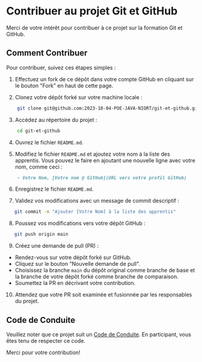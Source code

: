 # Contribuer au projet Git et GitHub

Merci de votre intérêt pour contribuer à ce projet sur la formation Git et GitHub.

## Comment Contribuer

Pour contribuer, suivez ces étapes simples :

1. Effectuez un fork de ce dépôt dans votre compte GitHub en cliquant sur le bouton "Fork" en haut de cette page.

2. Clonez votre dépôt forké sur votre machine locale :

```bash
    git clone git@github.com:2023-10-04-POE-JAVA-NIORT/git-et-github.git
```

3. Accédez au répertoire du projet :

```bash
    cd git-et-github
```

4. Ouvrez le fichier `README.md`.

5. Modifiez le fichier `README.md` et ajoutez votre nom à la liste des apprentis. Vous pouvez le faire en ajoutant une nouvelle ligne avec votre nom, comme ceci :

```md
    - Votre Nom, [Votre nom @ GitHub](URL vers votre profil GitHub)
```

6. Enregistrez le fichier `README.md`.

7. Validez vos modifications avec un message de commit descriptif :

```bash
   git commit -m "Ajouter [Votre Nom] à la liste des apprentis"
```

8. Poussez vos modifications vers votre dépôt GitHub :

```bash
   git push origin main
```

9.  Créez une demande de pull (PR) :
   - Rendez-vous sur votre dépôt forké sur GitHub.
   - Cliquez sur le bouton "Nouvelle demande de pull".
   - Choisissez la branche `main` du dépôt original comme branche de base et la branche de votre dépôt forké comme branche de comparaison.
   - Soumettez la PR en décrivant votre contribution.

10. Attendez que votre PR soit examinée et fusionnée par les responsables du projet.

## Code de Conduite

Veuillez noter que ce projet suit un [Code de Conduite](CODE_OF_CONDUCT.md). En participant, vous êtes tenu de respecter ce code.

Merci pour votre contribution!
